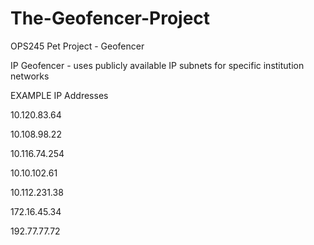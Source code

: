 # The-Geofencer-Project
OPS245 Pet Project - Geofencer

IP Geofencer - uses publicly available IP subnets for specific institution networks




EXAMPLE IP Addresses

10.120.83.64

10.108.98.22

10.116.74.254

10.10.102.61

10.112.231.38

172.16.45.34

192.77.77.72
